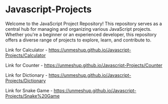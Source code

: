 # Javascript-Projects
Welcome to the JavaScript Project Repository! This repository serves as a central hub for managing and organizing various JavaScript projects. Whether you're a beginner or an experienced developer, this repository offers a diverse range of projects to explore, learn, and contribute to.

Link for Calculator - https://unmeshup.github.io/Javascript-Projects/Calculator

Link for Counter -  https://unmeshup.github.io/Javascript-Projects/Counter

Link for Dictionary - https://unmeshup.github.io/Javascript-Projects/Dictionary

Link for Snake Game - https://unmeshup.github.io/Javascript-Projects/Snake%20Game
